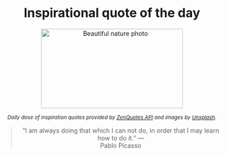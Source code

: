 
<div align="center">

# Inspirational quote of the day

<img src="./data/photo.jpeg" alt="Beautiful nature photo" width="320" height="180">

<sub><i>Daily dose of inspiration quotes provided by [ZenQuotes API](https://zenquotes.io/) and images by [Unsplash](https://unsplash.com/).</i></sub>


<blockquote>&ldquo;I am always doing that which I can not do, in order that I may learn how to do it.&rdquo; &mdash; <footer>Pablo Picasso</footer></blockquote>

</div>
